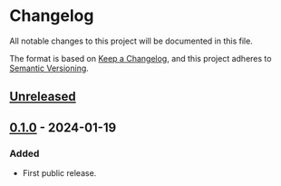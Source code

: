 # Changelog

All notable changes to this project will be documented in this file.

The format is based on [Keep a Changelog](https://keepachangelog.com/en/1.0.0/),
and this project adheres to [Semantic Versioning](https://semver.org/spec/v2.0.0.html).

## [Unreleased]

## [0.1.0] - 2024-01-19

### Added

- First public release.

<!-- markdownlint-disable-file MD024 -->

[unreleased]: https://gitlab.com/go-benchmark-kvstore/docker-volume-mkfs/-/compare/v0.1.0...main
[0.1.0]: https://gitlab.com/go-benchmark-kvstore/docker-volume-mkfs/-/tags/v0.1.0
